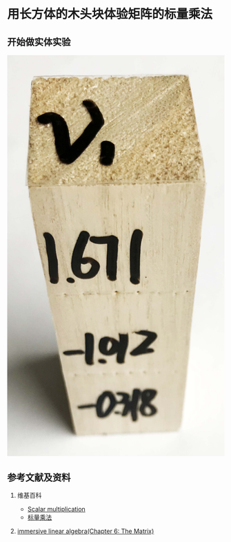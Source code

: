 # 用长方体的木头块体验矩阵的标量乘法

## 开始做实体实验

![](/images/线性代数/矩阵/用长方体的木头块体验矩阵的标量乘法/1a1.jpg)

## 参考文献及资料

1. 维基百科
	- [Scalar multiplication](https://en.wikipedia.org/wiki/Scalar_multiplication) 
	- [标量乘法](https://zh.wikipedia.org/wiki/%E6%A0%87%E9%87%8F%E4%B9%98%E6%B3%95) 

2. [immersive linear algebra(Chapter 6: The Matrix)](http://immersivemath.com/ila/ch06_matrices/ch06.html)
